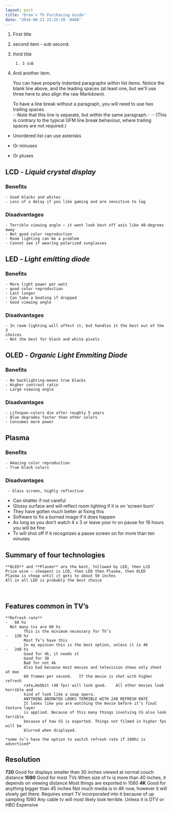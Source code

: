 ```yaml
---
layout: post
title: "Drew's TV Purchasing Guide"
date: "2016-08-21 21:25:39 -0400"
---
```



1. First title
2. second item
		- sub second.

3. third title

   		1. 3 sub

4. And another item.

   You can have properly indented paragraphs within list items. Notice the blank line above, and the leading spaces (at least one, but we'll use three here to also align the raw Markdown).

	 To have a line break without a paragraph, you will need to use two trailing spaces.  
⋅⋅⋅Note that this line is separate, but within the same paragraph.⋅⋅
⋅⋅⋅(This is contrary to the typical GFM line break behaviour, where trailing spaces are not required.)

* Unordered list can use asterisks
- Or minuses
+ Or pluses




## LCD - *Liquid crystal display*

### Benefits

    - Good blacks and whites
    - Less of a delay if you like gaming and are sensitive to lag

### Disadvantages

    - Terrible viewing angle – it wont look best off axis like 40-degrees away
    - Not good color reproduction
    - Room lighting can be a problem
    - Cannot see if wearing polarized sunglasses



## LED - *Light emitting diode*

### Benefits

    - More light power per watt
    - good color reproduction
    - Last longer
    - Can take a beating if dropped
    - Good viewing angle

### Disadvantages

    - In room lighting will affect it, but handles it the best out of the 3
    choices
    - Not the best for black and white pixels


## OLED - *Organic Light Emmiting Diode*

### Benefits

    - No backlighting-means true blacks
    - Higher contrast ratio
    - Large viewing angle

### Disadvantages

    - Lifespan-colors die after roughly 5 years
    - Blue degrades faster than other colors
    - Consumes more power


## Plasma  

### Benefits

    - Amazing color reproduction
    - True black colors

### Disadvantages

	 - Glass screen, highly reflective
   - Can shatter if not careful
   - Glossy surface and will reflect room lighting if it is on ‘screen burn’
   - They have gotten much better at fixing this
   - Software to fix a burned image if it does happen
   - As long as you don’t watch 4 x 3 or leave your tv on pause for 16 hours you
   will be fine
   - Tv will shut off if it recognizes a pause screen on for more than ten
   minutes


## Summary of four technologies

	**OLED** and **Plasma** are the best, followed by LED, then LCD
	Price wise – cheapest is LCD, then LED then Plasma, then OLED
	Plasma is cheap until it gets to about 50 inches
	All in all LED is probably the best choice

 
## Features common in TV’s

	**Refresh rate**
	-	60 hz
      Not many tvs are 60 hz
			This is the minimum necessary for TV’s
	-	120 hz
			Most Tv’s have this
			In my opinion this is the best option, unless it is 4K
	-	240 hz
			Good for 4k, it needs it
			Good for 3D
			Bad for not 4k
			Also bad because most movies and television shows only shoot at max
			60 frames per second.	If the movie is shot with higher refresh
			rate…Hobbit (48 fps) will look good.	All other movies look horrible and
			kind of look like a soap opera.
			ANYTHING ANIMATED LOOKS TERRIBLE WITH 240 REFRESH RATE
			It looks like you are watching the movie before it’s final texture layer
			is applied. Because of this many things involving CG also look terrible
			because of how CG is exported. Things not filmed in higher fps will be
			blurred when displayed.

	*some tv’s have the option to switch refresh rate if 240hz is advertised*


## Resolution
**720**
Good for displays smaller than 30 inches viewed at normal couch distance
**1080**
Good for most TVs
When size of tv is more than 40 inches, it depends on viewing distance
Most things are exported in 1080
**4K**
Good for anything bigger than 45 inches
Not much media is in 4K now, however it will slowly get there.
Requires smart TV incorporated into it because of up sampling 1080
Any cable tv will most likely look terrible. Unless it is DTV or HBO
Expensive

